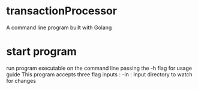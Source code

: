 # transactionProcessor
A command line program built with Golang

# start program
run program executable on the command line passing the -h flag for usage guide
This program accepts three flag inputs :
-in : Input directory to watch for changes
